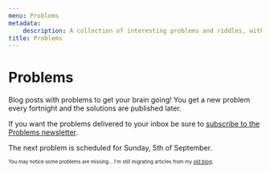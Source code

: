 ```yaml
---
menu: Problems
metadata:
    description: A collection of interesting problems and riddles, with a new problem being published every fortnight.
title: Problems
---
```


# Problems

Blog posts with problems to get your brain going! You get a new problem every fortnight and the solutions are published later.

If you want the problems delivered to your inbox be sure to [subscribe to the Problems newsletter](https://mathspp.com/subscribe).

The next problem is scheduled for Sunday, 5th of September.

<sub><sup>You may notice some problems are missing... I'm still migrating articles from my [old blog](http://mathspp.blogspot.com).</sup></sub>
